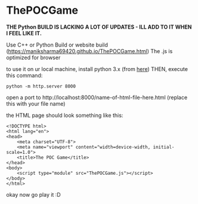 # ThePOCGame

**THE Python BUILD IS LACKING A LOT OF UPDATES - ILL ADD TO IT WHEN I FEEL LIKE IT.**

Use C++ or Python Build
or website build (https://maniksharma69420.github.io/ThePOCGame.html)
The .js is optimized for browser

to use it on ur local machine,
install python 3.x (from <a href="https://www.python.org/downloads">here</a>)
THEN, execute this command:

```python -m http.server 8000```

open a port to http://localhost:8000/name-of-html-file-here.html (replace this with your file name)

the HTML page should look something like this:
```
<!DOCTYPE html>
<html lang="en">
<head>
    <meta charset="UTF-8">
    <meta name="viewport" content="width=device-width, initial-scale=1.0">
    <title>The POC Game</title>
</head>
<body>
    <script type="module" src="ThePOCGame.js"></script>
</body>
</html>
```

okay now go play it :D

